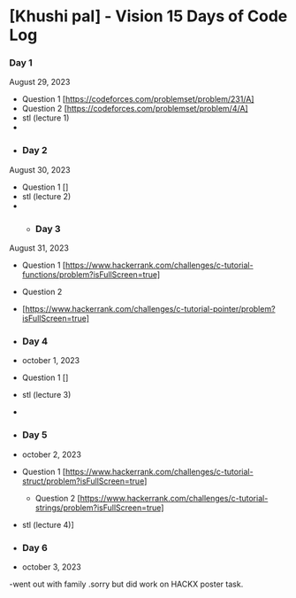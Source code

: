 # [Khushi pal] - Vision 15 Days of Code Log

### Day 1

August 29, 2023

- Question 1
  [https://codeforces.com/problemset/problem/231/A]
- Question 2
  [https://codeforces.com/problemset/problem/4/A]
- stl (lecture 1)
- 
- ### Day 2

August 30, 2023

- Question 1
  []
- stl (lecture 2)
- - ### Day 3

August 31, 2023

- Question 1
  [https://www.hackerrank.com/challenges/c-tutorial-functions/problem?isFullScreen=true]
- Question 2
-  [https://www.hackerrank.com/challenges/c-tutorial-pointer/problem?isFullScreen=true]

-    ### Day 4
-  october 1, 2023

- Question 1
  []
- stl (lecture 3)
- 
-  ### Day 5
-  october 2, 2023

- Question 1
  [https://www.hackerrank.com/challenges/c-tutorial-struct/problem?isFullScreen=true]
  - Question 2
  [https://www.hackerrank.com/challenges/c-tutorial-strings/problem?isFullScreen=true]
- stl (lecture 4)]
  
-  ### Day 6
-  october 3, 2023

-went out with family .sorry but did work on HACKX poster task. 

  
